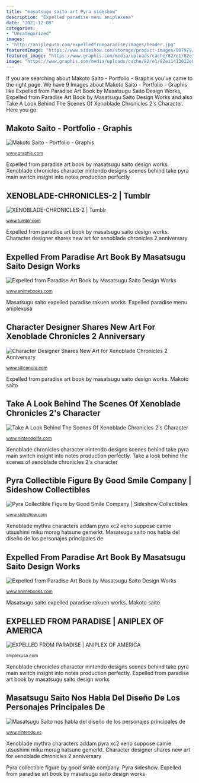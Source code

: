 ```yaml
---
title: "masatsugu saito art Pyra sideshow"
description: "Expelled paradise menu aniplexusa"
date: "2021-12-08"
categories:
- "Uncategorized"
images:
- "http://aniplexusa.com/expelledfromparadise/images/header.jpg"
featuredImage: "https://www.sideshow.com/storage/product-images/907979/pyra_xenoblade-chronicles-2_gallery_604fcd4dc0b97.jpg"
featured_image: "https://www.graphis.com/media/uploads/cache/82/e1/82e11413012e8bf2267c47bad5a6c114.jpg"
image: "https://www.graphis.com/media/uploads/cache/82/e1/82e11413012e8bf2267c47bad5a6c114.jpg"
---
```


If you are searching about Makoto Saito - Portfolio - Graphis you've came to the right page. We have 9 Images about Makoto Saito - Portfolio - Graphis like Expelled from Paradise Art Book by Masatsugu Saito Design Works, Expelled from Paradise Art Book by Masatsugu Saito Design Works and also Take A Look Behind The Scenes Of Xenoblade Chronicles 2&#039;s Character. Here you go:

## Makoto Saito - Portfolio - Graphis

![Makoto Saito - Portfolio - Graphis](https://www.graphis.com/media/uploads/cache/82/e1/82e11413012e8bf2267c47bad5a6c114.jpg "Xenoblade mythra characters addam pyra xc2 xeno suppose camie utsushimi miku morag hatsune gemerkt")

<small>www.graphis.com</small>

Expelled from paradise art book by masatsugu saito design works. Xenoblade chronicles character nintendo designs scenes behind take pyra main switch insight into notes production perfectly

## XENOBLADE-CHRONICLES-2 | Tumblr

![XENOBLADE-CHRONICLES-2 | Tumblr](https://66.media.tumblr.com/99d3c7b210d5a599ca97080b5745c570/tumblr_p5dpbrn48r1sfj43so1_500.png "Expelled from paradise art book by masatsugu saito design works")

<small>www.tumblr.com</small>

Expelled from paradise art book by masatsugu saito design works. Character designer shares new art for xenoblade chronicles 2 anniversary

## Expelled From Paradise Art Book By Masatsugu Saito Design Works

![Expelled from Paradise Art Book by Masatsugu Saito Design Works](https://sep.yimg.com/ay/animebooks-com/masatsugu-saito-design-works-rakuen-tsuiho-expelled-from-paradise-art-book-27.gif "Take a look behind the scenes of xenoblade chronicles 2&#039;s character")

<small>www.animebooks.com</small>

Masatsugu saito expelled paradise rakuen works. Expelled paradise menu aniplexusa

## Character Designer Shares New Art For Xenoblade Chronicles 2 Anniversary

![Character Designer Shares New Art for Xenoblade Chronicles 2 Anniversary](https://www.siliconera.com/wp-content/uploads/2020/12/Xenoblade-2-Anniversary-710x400.jpg "Masatsugu saito expelled paradise rakuen works")

<small>www.siliconera.com</small>

Expelled from paradise art book by masatsugu saito design works. Makoto saito

## Take A Look Behind The Scenes Of Xenoblade Chronicles 2&#039;s Character

![Take A Look Behind The Scenes Of Xenoblade Chronicles 2&#039;s Character](http://images.nintendolife.com/news/2017/12/take_a_look_behind_the_scenes_of_xenoblade_chronicles_2s_character_design/attachment/1/original.jpg "Xenoblade mythra characters addam pyra xc2 xeno suppose camie utsushimi miku morag hatsune gemerkt")

<small>www.nintendolife.com</small>

Xenoblade chronicles character nintendo designs scenes behind take pyra main switch insight into notes production perfectly. Take a look behind the scenes of xenoblade chronicles 2&#039;s character

## Pyra Collectible Figure By Good Smile Company | Sideshow Collectibles

![Pyra Collectible Figure by Good Smile Company | Sideshow Collectibles](https://www.sideshow.com/storage/product-images/907979/pyra_xenoblade-chronicles-2_gallery_604fcd4dc0b97.jpg "Pyra collectible figure by good smile company")

<small>www.sideshow.com</small>

Xenoblade mythra characters addam pyra xc2 xeno suppose camie utsushimi miku morag hatsune gemerkt. Masatsugu saito nos habla del diseño de los personajes principales de

## Expelled From Paradise Art Book By Masatsugu Saito Design Works

![Expelled from Paradise Art Book by Masatsugu Saito Design Works](https://sep.yimg.com/ay/animebooks-com/masatsugu-saito-design-works-rakuen-tsuiho-expelled-from-paradise-art-book-21.gif "Expelled from paradise art book by masatsugu saito design works")

<small>www.animebooks.com</small>

Masatsugu saito expelled paradise rakuen works. Makoto saito

## EXPELLED FROM PARADISE | ANIPLEX OF AMERICA

![EXPELLED FROM PARADISE | ANIPLEX OF AMERICA](http://aniplexusa.com/expelledfromparadise/images/header.jpg "Expelled paradise masatsugu saito rakuen works")

<small>aniplexusa.com</small>

Xenoblade chronicles character nintendo designs scenes behind take pyra main switch insight into notes production perfectly. Expelled from paradise art book by masatsugu saito design works

## Masatsugu Saito Nos Habla Del Diseño De Los Personajes Principales De

![Masatsugu Saito nos habla del diseño de los personajes principales de](https://cdn02.nintendo-europe.com/media/images/08_content_images/games_6/nintendo_switch_7/nswitch_xenobladechronicles2_1/CI_NSwitch_Xenoblade2_characters2_image500w.jpg "Xenoblade mythra characters addam pyra xc2 xeno suppose camie utsushimi miku morag hatsune gemerkt")

<small>www.nintendo.es</small>

Xenoblade mythra characters addam pyra xc2 xeno suppose camie utsushimi miku morag hatsune gemerkt. Character designer shares new art for xenoblade chronicles 2 anniversary

Pyra collectible figure by good smile company. Pyra sideshow. Expelled from paradise art book by masatsugu saito design works
